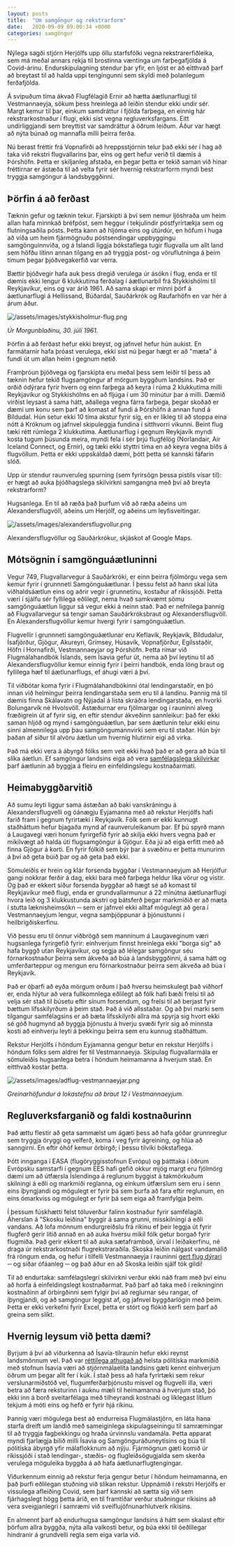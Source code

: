 ```yaml
---
layout: posts
title:  "Um samgöngur og rekstrarform"
date:   2020-09-09 09:00:34 +0000
categories: samgöngur
---
```


Nýlega sagði stjórn Herjólfs upp öllu starfsfólki vegna rekstrarerfiðleika, sem má meðal annars rekja til brostinna væntinga um farþegafjölda á Covid-árinu. Endurskipulagning stendur þar yfir, en ljóst er að eitthvað þarf að breytast til að halda uppi tengingunni sem skyldi með þolanlegum ferðafjölda.

Á svipuðum tíma ákvað Flugfélagið Ernir að hætta áætlunarflugi til Vestmannaeyja, sökum þess hreinlega að leiðin stendur ekki undir sér. Margt kemur til þar, einkum samdráttur í fjölda farþega, en einnig hár rekstrarkostnaður í flugi, ekki síst vegna regluverksfargans. Eitt undirliggjandi sem breyttist var samdráttur á öðrum leiðum. Áður var hægt að nýta búnað og mannafla milli þeirra ferða.

Nú berast fréttir frá Vopnafirði að hreppsstjórnin telur það ekki sér í hag að taka við rekstri flugvallarins þar, eins og gert hefur verið til dæmis á Þórshöfn. Þetta er skiljanleg afstaða, en þegar þetta er tekið saman við hinar fréttirnar er ástæða til að velta fyrir sér hvernig rekstrarform myndi best tryggja samgöngur á landsbyggðinni.

## Þörfin á að ferðast

Tæknin gefur og tæknin tekur. Fjarskipti á því sem nemur ljóshraða um heim allan hafa minnkað bréfpóst, sem heggur í tekjulindir póstfyrirtækja sem og flutningsaðila pósts. Þetta kann að hljóma eins og útúrdúr, en höfum í huga að víða um heim fjármögnuðu póstsendingar uppbyggingu samgönguinnviða, og á Íslandi liggja bókstaflega tugir flugvalla um allt land sem höfðu lítinn annan tilgang en að tryggja póst- og vöruflutninga á þeim tímum þegar þjóðvegakerfið var verra.

Bættir þjóðvegir hafa auk þess dregið verulega úr ásókn í flug, enda er til dæmis ekki lengur 6 klukkutíma ferðalag í áætlunarbíl frá Stykkishólmi til Reykjavíkur, eins og var árið 1961. Að sama skapi er minni þörf á áætlunarflugi á Hellissand, Búðardal, Sauðárkrók og Raufarhöfn en var hér á árum áður.

![/assets/images/stykkisholmur-flug.png](/assets/images/stykkisholmur-flug.png)

*Úr Morgunblaðinu, 30. júlí 1961.*

Þörfin á að ferðast hefur ekki breyst, og jafnvel hefur hún aukist. En farmátarnir hafa þróast verulega, ekki síst nú þegar hægt er að "mæta" á fundi út um allan heim í gegnum netið.

Framþróun þjóðvega og fjarskipta eru meðal þess sem leiðir til þess að tæknin hefur tekið flugsamgöngur af mörgum byggðum landsins. Það er orðið ódýrara fyrir hvern og einn farþega að keyra í rúma 2 klukkutíma milli Reykjavíkur og Stykkishólms en að fljúga í um 30 mínútur þar á milli. Dæmið virðist leysast á sama hátt, aðallega vegna fárra farþega, þegar skoðað er dæmi um konu sem þarf að komast af fundi á Þórshöfn á annan fund á Bíldudal. Hún setur ekki 10 tíma akstur fyrir sig, en er líkleg til að stoppa eina nótt á Króknum og jafnvel skipuleggja fundina í sitthvorri vikunni. Beint flug tæki rétt rúmlega 2 klukkutíma. Áætlunarflug í gegnum Reykjavík myndi kosta tugum þúsunda meira, myndi fela í sér þrjú flugfélög (Norlandair, Air Iceland Connect, og Ernir), og tæki ekki styttri tíma en að keyra vegna biðs á flugvöllum. Þetta er ekki uppskáldað dæmi, þótt þetta sé kannski fáfarin slóð.

Upp úr stendur raunveruleg spurning (sem fyrirsögn þessa pistils vísar til): er hægt að auka þjóðhagslega skilvirkni samgangna með því að breyta rekstrarform?

Hugsanlega. En til að ræða það þurfum við að ræða aðeins um Alexandersflugvöll, aðeins um Herjólf, og aðeins um leyfisveitingar.

![/assets/images/alexandersflugvollur.png](/assets/images/alexandersflugvollur.png)

Alexandersflugvöllur og Sauðárkrókur, skjáskot af Google Maps.

## Mótsögnin í samgönguáætluninni

Vegur 749, Flugvallarvegur á Sauðárkróki, er einn þeirra fjölmörgu vega sem kemur fyrir í grunnneti Samgönguáætlunar. Í þessu felst að hann skal lúta viðhaldsáætlun eins og aðrir vegir í grunnetinu, kostaður af ríkissjóði. Þetta væri í sjálfu sér fyllilega eðlilegt, nema hvað samkvæmt sömu samgönguáætlun liggur sá vegur ekki á neinn stað. Það er nefnilega þannig að Flugvallarvegur sá tengir saman Sauðárkróksbraut og Alexandersflugvöll. En Alexandersflugvöllur kemur hvergi fyrir í samgönguáætlun.

Flugvellir í grunnneti samgönguáætlunar eru Keflavík, Reykjavík, Bíldudalur, Ísafjörður, Gjögur, Akureyri, Grímsey, Húsavík, Vopnafjörður, Egilsstaðir, Höfn í Hornafirði, Vestmannaeyjar og Þórshöfn. Þetta rímar við Flugmálahandbók Íslands, sem Ísavia gefur út, nema að því leytinu til að Alexandersflugvöllur kemur einnig fyrir í þeirri handbók, enda löng braut og fyllilega hæf til áætlunarflugs, ef áhugi væri á því.

Til viðbótar koma fyrir í Flugmálahandbókinni ótal lendingarstaðir, en þó innan við helmingur þeirra lendingarstaða sem eru til á landinu. Þannig má til dæmis finna Skálavatn og Nýjadal á lista skráðra lendingarstaða, en hvorki Bolungarvík né Hvolsvöll. Ástæðurnar eru fjölmargar og í rauninni alveg fræðigrein út af fyrir sig, en eftir stendur ákveðinn sannleikur: það fer ekki saman hljóð og mynd í samgönguáætlun, þar sem áætlunin telur ekki einu sinni almennilega upp þau samgöngumannvirki sem eru til staðar. Hún býr þaðan af síður til alvöru áætlun um hvernig hlutirnir eigi að virka.

Það má ekki vera á ábyrgð fólks sem veit ekki hvað það er að gera að búa til slíka áætlun. Ef samgöngur landsins eiga að vera [samfélagslega skilvirkar](https://leslistinn.is/hofundar/smari-mccarthy/2019-01-22-excelagodi-og-flaedisagodi/) þarf áætlunin að byggja á fleiru en einfeldingslegu kostnaðarmati.

## Heimabyggðarvitið

Að sumu leyti liggur sama ástæðan að baki vanskráningu á Alexandersflugvelli og óánægju Eyjamanna með að rekstur Herjólfs hafi farið fram í gegnum fyrirtæki í Reykjavík. Fólk sem er ekki kunnugt staðháttum hefur bjagaða mynd af raunveruleikanum þar. Ef þú spyrð mann á Laugavegi væri honum fyrirgefið fyrir að skilja ekki hvers vegna það er mikilvægt að halda úti flugsamgöngur á Gjögur. Eða jú að eiga erfitt með að finna Gjögur á korti. En fyrir fólkið sem býr þar á svæðinu er þetta munurinn á því að geta búið þar og að geta það ekki.

Sömuleiðis er hrein og klár forsenda byggðar í Vestmannaeyjum að Herjólfur gangi nokkrar ferðir á dag, ekki bara með farþega heldur líka vörur og vistir. Og það er ekkert síður forsenda byggðar að hægt sé að komast til Reykjavíkur með flugi, enda er grundvallarmunur á 22 mínútna áætlunarflugi hvora leið og 3 klukkustunda akstri og bátsferð þegar markmiðið er að mæta í stutta læknisheimsókn ─ sem er jafnvel ekki alltaf mögulegt að gera í Vestmannaeyjum lengur, vegna samþjöppunar á þjónustunni í heilbrigðiskerfinu.

Við þessu eru til önnur viðbrögð sem manninum á Laugaveginum væri hugsanlega fyrirgefið fyrir: einhverjum finnst hreinlega ekki "borga sig" að hafa byggð utan Reykjavíkur, og segja að lélegar samgöngur séu fórnarkostnaður þeirra sem ákveða að búa á landsbyggðinni, á sama hátt og umferðarteppur og mengun eru fórnarkostnaður þeirra sem ákveða að búa í Reykjavík.

Það er óþarfi að eyða mörgum orðum í það hversu heimskulegt það viðhorf er, enda hlýtur að vera fullkomnlega eðlilegt að fólk hafi bæði frelsi til að velja sér stað til búsetu eftir sínum forsendum, og frelsi til að berjast fyrir bættum lífsskilyrðum á þeim stað. Það á við allsstaðar. Og að því marki sem tilgangur samfélagsins er að bæta lífsskilyrði allra má spyrja sig hvort ekki sé góð hugmynd að byggja þjónustu á hverju svæði fyrir sig að minnsta kosti að einhverju leyti á þekkingu þeirra sem eru kunnug staðháttum.

Rekstur Herjólfs í höndum Eyjamanna gengur betur en rekstur Herjólfs í höndum fólks sem aldrei fer til Vestmannaeyja. Skipulag flugvallarmála er sömuleiðis hugsanlega betra í höndum heimamanna á hverjum stað. En eitthvað kostar þetta.

![/assets/images/adflug-vestmannaeyjar.png](/assets/images/adflug-vestmannaeyjar.png)

*Greinarhöfundur á lokastefnu að braut 12 í Vestmannaeyjum.*

## Regluverksfarganið og faldi kostnaðurinn

Það ættu flestir að geta sammælst um ágæti þess að hafa góðar grunnreglur sem tryggja öryggi og velferð, koma í veg fyrir ágreining, og hlúa að sanngirni. En eftir óhóf kemur örbirgð; í þessu tilviki bókstaflega.

Þótt innganga í EASA (flugöryggisstofnun Evrópu) og þátttaka í öðrum Evrópsku samstarfi í gegnum EES hafi gefið okkur mjög margt eru fjölmörg dæmi um að útfærsla Íslendinga á reglunum byggist á takmörkuðum skilningi á eðli og markmiði reglanna, og einkum útfærslum sem eru í senn eins íþyngjandi og mögulegt er fyrir þá sem þurfa að fara eftir reglunum, en eins ómarkviss og mögulegt er fyrir þá sem eiga að framfylgja þeim.

Í þessum fúskhætti felst töluverður falinn kostnaður fyrir samfélagið. Áherslan á "Skosku leiðina" byggir á sama grunni, misskilningi á eðli vandans. Að lofa mönnum endurgreiðslu frá ríkinu ef þeir leggja út fyrir flugferð gerir lítið annað en að auka hversu mikil fólk getur borgað fyrir flugmiða. Það gerir ekkert til að auka sætaframboð, úrval í leiðakerfinu, né draga úr rekstrarkostnaði flugrekstraraðila. Skoska leiðin nálgast vandamálið frá röngum enda, og hefur í tilfelli Vestmannaeyja í rauninni [gert flug dýrari](http://eyjar.net/read/2020-09-07/byrgjum-brunninn/) ─ og síðar ófáanleg ─ og það áður en að Skoska leiðin sjálf tók gildi!

Til að endurtaka: samfélagslegri skilvirkni verður ekki náð fram með því einu að horfa á einfeldingslegt kostnaðarmat. Það þarf að taka með í reikninginn kostnaðinn af örbirgðinni sem fylgir því að reglurnar séu rangar, of íþyngjandi, og að samgöngur leggist af, og jafnvel byggðarlögin með þeim. Þetta er ekki verkefni fyrir Excel, þetta er stórt og flókið kerfi sem þarf að greina sem slíkt.

## Hvernig leysum við þetta dæmi?

Byrjum á því að viðurkenna að Ísavía-tilraunin hefur ekki reynst landsmönnum vel. Það var [réttilega athugað að](http://eyjar.net/read/2020-09-07/byrgjum-brunninn/) helsta pólitíska markmiðið með stofnun Ísavia væri að stjórnmálaelíta landsins gæti kennt einhverjum öðrum um þegar allt fer í kúk. Í stað þess að hafa fyrirtæki sem rekur verslunarmiðstöð vel, flugumferðarþjónustu misvel og flugvelli illa, væri betra að færa reksturinn í auknu mæli til heimamanna á hverjum stað, þó ekki inn á borð sveitarfélaga með tilheyrandi kostnaði og líklegast litlum tekjum á móti eins og hefð er fyrir hjá ríkinu.

Þannig væri mögulega best að endurreisa Flugmálastjórn, en láta hana starfa dreift um landið með sameiginlega skipulagseiningu til samræmingar til að tryggja fagþekkingu og hraða úrvinnslu vandamála. Þetta apparat myndi fjarlægja bilið milli Ísavia og Samgönguráðuneytisins og búa til pólitíska ábyrgð yfir málaflokknum að nýju. Fjármögnun gæti komið úr ríkissjóði í stað lendingar-, stæðis- og flugleiðsögugjalda sem skerða verulega möguleika byggða á að hafa áætlunarflugtengingar.

Viðurkennum einnig að rekstur ferja gengur betur í höndum heimamanna, en það þurfi eðlilegan stuðning við slíkan rekstur. Uppnámið í rekstri Herjólfs er vissulega afleiðing Covid, sem þarf kannski að sætta sig við sem fjárhagslegt högg þetta árið, en til framtíðar verður stuðningur ríkisins að vera sveigjanlegri í samræmi við sveiflujöfnunarhlutverk ríkisins.

En almennt þarf að endurhugsa samgöngur landsins á hátt sem skalast eftir þörfum allra byggða, nýta alla valkosti betur, og búa ekki til óeðlilegar hindranir á grundvelli regla sem eiga varla við.
